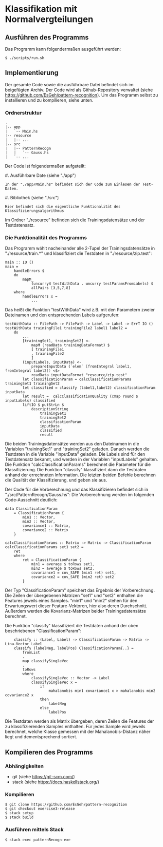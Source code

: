 # Klassifikation mit Normalvergteilungen

## Ausführen des Programms

Das Programm kann folgendermaßen ausgeführt werden:

	$ ./scripts/run.sh

## Implementierung

Der gesamte Code sowie die ausführbare Datei befindet sich im beigefügten Archiv.
Der Code wird als Github-Repository verwaltet (siehe <https://github.com/EsGeh/pattern-recognition>).
Um das Programm selbst zu installieren und zu kompilieren, siehe unten.

### Ordnerstruktur

	.
	|-- app
	|   `-- Main.hs
	|-- resource
	|   |-- ...
	|-- src
	|   |-- PatternRecogn
	|   |   `-- Gauss.hs
	|   `-- ...

Der Code ist folgendermaßen aufgeteilt:

#. Ausführbare Date (siehe "./app")

	In der "./app/Main.hs" befindet sich der Code zum Einlesen der Test-Daten.

#. Bibliothek (siehe "./src")

	Hier befindet sich die eigentliche Funktionalität des Klassifizierungsalgorithmus

Im Ordner "./resource" befinden sich die Trainingsdatensätze und der Testdatensatz.

### Die Funktionalität des Programms

Das Programm wählt nacheinander alle 2-Tupel der Trainingsdatensätze in "./resource/train.\*" und klassifiziert die Testdaten in "./resource/zip.test":

~~~ {#test .haskell .numberLines startFrom="33"}
main :: IO ()
main =
	handleErrors $
	do
		mapM_
			(uncurry4 testWithData . uncurry testParamsFromLabels) $
			allPairs [3,5,7,8]
	where
		handleErrors x =
			...
~~~

Das heißt die Funktion "testWithData" wird z.B. mit den Parametern zweier Dateinamen und den entsprechenden Labels aufgerufen:

~~~ {#test .haskell .numberLines startFrom="49"}
testWithData :: FilePath -> FilePath -> Label -> Label -> ErrT IO ()
testWithData trainingFile1 trainingFile2 label1 label2 =
	do
		...
		[trainingSet1, trainingSet2] <-
			mapM (readData trainingDataFormat) $
			[ trainingFile1
			, trainingFile2
			]
		(inputLabels, inputData) <-
			prepareInputData (`elem` [fromIntegral label1, fromIntegral label2]) <$>
			readData inputDataFormat "resource/zip.test"
		let classificationParam = calcClassificationParams trainingSet1 trainingSet2
		let classified = classify (label1,label2) classificationParam inputData
		let result =  calcClassificationQuality (cmap round $ inputLabels) classified
		liftIO $ putStrLn $
			descriptionString
				trainingSet1
				trainingSet2
				classificationParam
				inputData
				classified
				result
~~~

Die beiden Trainingsdatensätze werden aus den Dateinamen in die Variablen "trainingSet1" und "trainingSet2" geladen.
Danach werden die Testdaten in die Variable "inputData" geladen.
Die Labels sind für den Testdatensatz bekannt, und werden in der Variablen "inputLabels" gehalten.
Die Funktion "calcClassificationParams" berechnet die Parameter für die Klassifizierung.
Die Funktion "classify" klassifiziert dann die Testdaten anhand der errechneten Information.
Die letzten beiden Befehle berechnen die Qualität der Klassifizierung, und geben sie aus.

Der Code für die Vorberechnung und das Klassifizieren befindet sich in "./src/PatternRecogn/Gauss.hs":
Die Vorberechnung werden im folgenden Code-Ausschnitt deutlich:

~~~ {#test .haskell .numberLines startFrom="17"}
data ClassificationParam
	= ClassificationParam {
		min1 :: Vector,
		min2 :: Vector,
		covariance1 :: Matrix,
		covariance2 :: Matrix
	}

calcClassificationParams :: Matrix -> Matrix -> ClassificationParam
calcClassificationParams set1 set2 =
	ret
	where
		ret = ClassificationParam {
			min1 = average $ toRows set1,
			min2 = average $ toRows set2,
			covariance1 = cov_SAFE (min1 ret) set1,
			covariance2 = cov_SAFE (min2 ret) set2
		}
~~~
Der Typ "ClassificationParam" speichert das Ergebnis der Vorberechnung.
Die Zeilen der übergebenen Matrizen "set1" und "set2" enthalten die Features jeweils eines Samples.
"min1" und "min2" stehen für den Erwartungswert dieser Feature-Vektoren, hier also deren Durchschnitt.
Außerdem werden die Kovarianz-Matrizen beider Trainingsdatensätze berechnet.

Die Funktion "classify" klassifiziert die Testdaten anhand der oben beschriebenen "ClassificationParam":

~~~ {#test .haskell .numberLines startFrom="72"}
	classify :: (Label, Label) -> ClassificationParam -> Matrix -> Lina.Vector Label
	classify (labelNeg, labelPos) ClassificationParam{..} =
		fromList
		.
		map classifySingleVec
		.
		toRows
		where
			classifySingleVec :: Vector -> Label
			classifySingleVec x =
				if
					mahalanobis min1 covariance1 x > mahalanobis min2 covariance2 x
				then
					labelNeg
				else
					labelPos
~~~

Die Testdaten werden als Matrix übergeben, deren Zeilen die Features der zu klassifizierenden Samples enthalten.
Für jedes Sample wird jeweils berechnet, welche Klasse gemessen mit der Mahalanobis-Distanz näher liegt und dementsprechend sortiert.

## Kompilieren des Programms

### Abhängigkeiten

* git (siehe <https://git-scm.com/>)
* stack (siehe <https://docs.haskellstack.org/>)

### Kompilieren

	$ git clone https://github.com/EsGeh/pattern-recognition
	$ git checkout exercise3-release
	$ stack setup
	$ stack build

### Ausführen mittels Stack

	$ stack exec patternRecogn-exe
